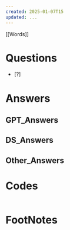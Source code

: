 ```yaml
---
created: 2025-01-07T15
updated: ...
---
```

[[Words]]

# Questions

- [?] 


# Answers

## GPT_Answers


## DS_Answers


## Other_Answers


# Codes

```python

```



# FootNotes